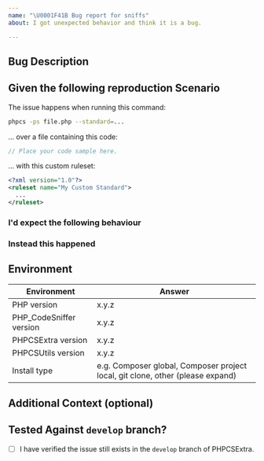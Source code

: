 ```yaml
---
name: "\U0001F41B Bug report for sniffs"
about: I got unexpected behavior and think it is a bug.

---
```


<!--
PLEASE FILL OUT THE TEMPLATE COMPLETELY.
BUG REPORTS WHICH CANNOT BE REPRODUCED BASED ON THE INFORMATION PROVIDED WILL BE CLOSED.
-->

## Bug Description
<!-- Provide a clear and concise description of the problem you are experiencing. -->


## Given the following reproduction Scenario
<!-- Please provide example code that allows us to reproduce the issue. Do NOT paste screenshots of code! -->

The issue happens when running this command:
<!-- Adjust the below command as appropriate. -->
```bash
phpcs -ps file.php --standard=...
```

... over a file containing this code:
```php
// Place your code sample here.
```

<!-- Optionally post a *minimal* version of your custom ruleset here if needed to reproduce the issue. -->
... with this custom ruleset:
```xml
<?xml version="1.0"?>
<ruleset name="My Custom Standard">
  ...
</ruleset>
```


### I'd expect the following behaviour
<!-- What was the expected (correct) behavior? -->


### Instead this happened
<!--
What is the current (buggy) behavior?
Please provide as much information as possible and relevant.

Whenever possible, include the error message and the error code for the sniff that is being
(or should have been) triggered.
You can see the sniff error codes by running `phpcs` with the `-s` flag.
Example: `Universal.Arrays.DuplicateArrayKey.Found`
-->


## Environment
<!--
Please include as many details as relevant about the environment you experienced the bug in.
You should be able to get the version numbers using the `composer info` command.
-->

| Environment              | Answer
| ------------------------ | -------
| PHP version              | x.y.z
| PHP_CodeSniffer version  | x.y.z
| PHPCSExtra version       | x.y.z
| PHPCSUtils version       | x.y.z
| Install type             | e.g. Composer global, Composer project local, git clone, other (please expand)


## Additional Context (optional)
<!-- Add any other context about the problem here. -->


## Tested Against `develop` branch?
- [ ] I have verified the issue still exists in the `develop` branch of PHPCSExtra.
